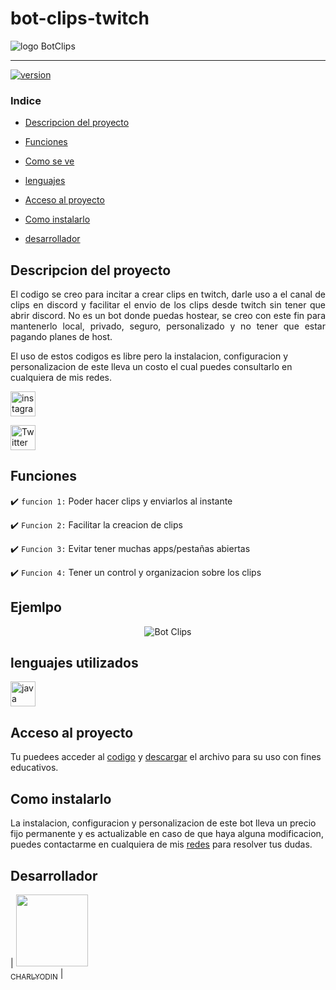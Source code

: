 # bot-clips-twitch

![logo BotClips](https://cdn.discordapp.com/attachments/989554678050222160/1072712071541686272/external-bot-artificial-intelligence-kiranshastry-lineal-kiranshastry.png)

<hr>

<p align="left"><a href="https://bit.ly/charlyodin"><img src="https://img.shields.io/badge/version-2.0-5aff59?style=flat&link=https://bit.ly/3OeOn57" alt="version" /></a></p>

### Indice 

- [Descripcion del proyecto](#Descripcion-del-proyecto)

- [Funciones](#funciones)

- [Como se ve](#Ejemplo)

- [lenguajes](#lenguajes-utilizados)

- [Acceso al proyecto](#Acceso-al-proyecto)

- [Como instalarlo](#Como-instalarlo)

- [desarrollador](#desarrollador)

## Descripcion del proyecto 

<p align="justify">
  El codigo se creo para incitar a crear clips en twitch, darle uso a el canal de clips en discord y facilitar el envio de los clips desde twitch sin tener que abrir discord.
  No es un bot donde puedas hostear, se creo con este fin para mantenerlo local, privado, seguro, personalizado y no tener que estar pagando planes de host.
  
  El uso de estos codigos es libre pero la instalacion, configuracion y personalizacion de este lleva un costo el cual puedes consultarlo en cualquiera de mis redes.
  
<p align="left"><a href="https://www.instagram.com/charly0din" target="_blank"> <img src="https://iconos8.es/icon/32292/instagram" alt="instagramCharlyodin" width="40" height="40"/> </a>
</p>

<p align="left"><a href="https://twitter.com/charlyodin" target="_blank"> <img src="https://iconos8.es/icon/437/twitter" alt="TwitterCharlyodin" width="40" height="40"/></a>
</p>

## Funciones

:heavy_check_mark: `funcion 1:` Poder hacer clips y enviarlos al instante

:heavy_check_mark: `Funcion 2:` Facilitar la creacion de clips

:heavy_check_mark: `Funcion 3:` Evitar tener muchas apps/pestañas abiertas

:heavy_check_mark: `Funcion 4:` Tener un control y organizacion sobre los clips

## Ejemlpo

<div align="center">

![Bot Clips](https://cdn.discordapp.com/attachments/867186873688784916/991043017232220180/Edited_20220626_204846_AdobeExpress.gif)

  </div>

###

## lenguajes utilizados

<a href="https://www.javascript.com" target=_blank> <img src="https://img.icons8.com/fluency/48/000000/javascript.png" alt="java" width="40" height="40"/></a> 

###

## Acceso al proyecto

Tu puedees acceder al [codigo](https://github.com/CHARLYODIN/bot-clips-twitch) y [descargar](https://github.com/charlyodin/bot-clips-twitch/archive/refs/heads/main.zip) el archivo para su uso con fines educativos.

## Como instalarlo

La instalacion, configuracion y personalizacion de este bot lleva un precio fijo permanente y es actualizable en caso de que haya alguna modificacion, puedes contactarme en cualquiera de mis [redes](https://linktr.ee/CHARLYODIN) para resolver tus dudas.

## Desarrollador

| [<img src="https://cdn.discordapp.com/avatars/404807539398672397/8ad1b09ad49b1fb97c4d8455f636cead.png?size=1024" width=115><br><sub>CHARLYODIN</sub>](https://github.com/charlyodin) |
